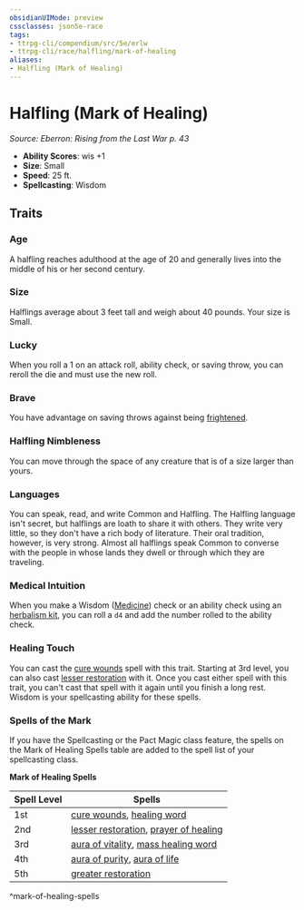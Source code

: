 ```yaml
---
obsidianUIMode: preview
cssclasses: json5e-race
tags:
- ttrpg-cli/compendium/src/5e/erlw
- ttrpg-cli/race/halfling/mark-of-healing
aliases:
- Halfling (Mark of Healing)
---
```

# Halfling (Mark of Healing)
*Source: Eberron: Rising from the Last War p. 43*  


- **Ability Scores**: wis +1
- **Size**: Small
- **Speed**: 25 ft.
- **Spellcasting**: Wisdom

## Traits

### Age

A halfling reaches adulthood at the age of 20 and generally lives into the middle of his or her second century.

### Size

Halflings average about 3 feet tall and weigh about 40 pounds. Your size is Small.

### Lucky

When you roll a 1 on an attack roll, ability check, or saving throw, you can reroll the die and must use the new roll.

### Brave

You have advantage on saving throws against being [frightened](Інструменти%20ДМ/CLI/rules/conditions.md#Frightened).

### Halfling Nimbleness

You can move through the space of any creature that is of a size larger than yours.

### Languages

You can speak, read, and write Common and Halfling. The Halfling language isn't secret, but halflings are loath to share it with others. They write very little, so they don't have a rich body of literature. Their oral tradition, however, is very strong. Almost all halflings speak Common to converse with the people in whose lands they dwell or through which they are traveling.

### Medical Intuition

When you make a Wisdom ([Medicine](Інструменти%20ДМ/CLI/rules/skills.md#Medicine)) check or an ability check using an [herbalism kit](Інструменти%20ДМ/CLI/items/herbalism-kit-xphb.md), you can roll a `d4` and add the number rolled to the ability check.

### Healing Touch

You can cast the [cure wounds](Інструменти%20ДМ/CLI/spells/cure-wounds-xphb.md) spell with this trait. Starting at 3rd level, you can also cast [lesser restoration](Інструменти%20ДМ/CLI/spells/lesser-restoration-xphb.md) with it. Once you cast either spell with this trait, you can't cast that spell with it again until you finish a long rest. Wisdom is your spellcasting ability for these spells.

### Spells of the Mark

If you have the Spellcasting or the Pact Magic class feature, the spells on the Mark of Healing Spells table are added to the spell list of your spellcasting class.

**Mark of Healing Spells**

| Spell Level | Spells |
|-------------|--------|
| 1st | [cure wounds](Інструменти%20ДМ/CLI/spells/cure-wounds-xphb.md), [healing word](Інструменти%20ДМ/CLI/spells/healing-word-xphb.md) |
| 2nd | [lesser restoration](Інструменти%20ДМ/CLI/spells/lesser-restoration-xphb.md), [prayer of healing](Інструменти%20ДМ/CLI/spells/prayer-of-healing-xphb.md) |
| 3rd | [aura of vitality](Інструменти%20ДМ/CLI/spells/aura-of-vitality-xphb.md), [mass healing word](Інструменти%20ДМ/CLI/spells/mass-healing-word-xphb.md) |
| 4th | [aura of purity](Інструменти%20ДМ/CLI/spells/aura-of-purity-xphb.md), [aura of life](Інструменти%20ДМ/CLI/spells/aura-of-life-xphb.md) |
| 5th | [greater restoration](Інструменти%20ДМ/CLI/spells/greater-restoration-xphb.md) |
^mark-of-healing-spells